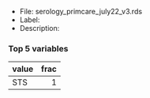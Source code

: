 

* File: serology_primcare_july22_v3.rds
* Label: 
* Description: 

### Top 5 variables
| value   |   frac |
|:--------|-------:|
| STS     |      1 |
        